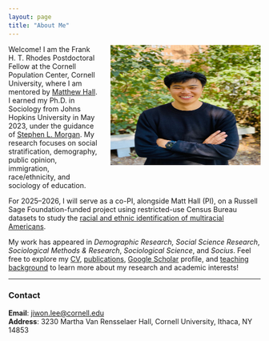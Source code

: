 ```yaml
---
layout: page
title: "About Me"
---
```


<img style="margin-left: 1.5rem; margin-bottom: 1rem;" src="assets/jl_image.jpg" align="right" height="240" width="300">

Welcome! I am the Frank H. T. Rhodes Postdoctoral Fellow at the Cornell Population Center, Cornell University, where I am mentored by [Matthew Hall](https://publicpolicy.cornell.edu/people/matthew-hall/). I earned my Ph.D. in Sociology from Johns Hopkins University in May 2023, under the guidance of [Stephen L. Morgan](http://socweb.soc.jhu.edu/faculty/morgan/). My research focuses on social stratification, demography, public opinion, immigration, race/ethnicity, and sociology of education. 

For 2025–2026, I will serve as a co-PI, alongside Matt Hall (PI), on a Russell Sage Foundation-funded project using restricted-use Census Bureau datasets to study the [racial and ethnic identification of multiracial Americans](https://www.russellsage.org/awarded-project/context-and-life-course-racialethnic-identities-among-multi-racial-americans).

My work has appeared in *Demographic Research,* *Social Science Research*, *Sociological Methods & Research*, *Sociological Science*, and *Socius*. Feel free to explore my [CV](/cv_jiwon_lee.pdf), [publications](https://jiwonlee.net/research/), [Google Scholar](https://scholar.google.com/citations?user=nszIX_sAAAAJ&hl=en) profile, and [teaching background](https://jiwonlee.net/teaching/) to learn more about my research and academic interests!

---

### Contact

**Email**: <jiwon.lee@cornell.edu>  
**Address**: 3230 Martha Van Rensselaer Hall, Cornell University, Ithaca, NY 14853  
